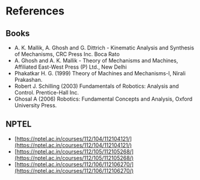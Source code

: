 # References
## Books
- A. K. Mallik, A. Ghosh and G. Dittrich - Kinematic Analysis and Synthesis of Mechanisms, CRC Press Inc. Boca Rato
- A. Ghosh and A. K. Mallik - Theory of Mechanisms and Machines, Affiliated East-West Press (P) Ltd., New Delhi
- Phakatkar H. G. (1999) Theory of Machines and Mechanisms-I, Nirali Prakashan.
- Robert J. Schilling (2003) Fundamentals of Robotics: Analysis and Control. Prentice-Hall Inc.
- Ghosal A (2006) Robotics: Fundamental Concepts and Analysis, Oxford University Press.
## NPTEL
- [https://nptel.ac.in/courses/112/104/112104121/](https://nptel.ac.in/courses/112/104/112104121/)
- [https://nptel.ac.in/courses/112/105/112105268/](https://nptel.ac.in/courses/112/105/112105268/)
- [https://nptel.ac.in/courses/112/106/112106270/](https://nptel.ac.in/courses/112/106/112106270/)